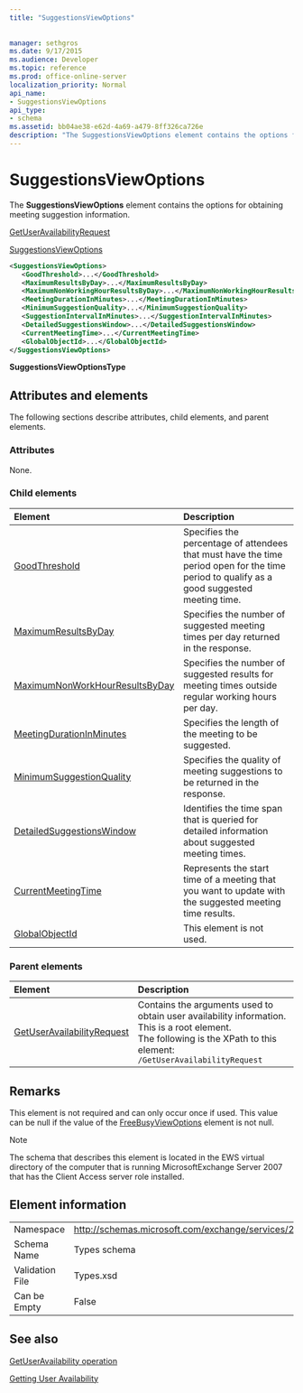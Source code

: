 ```yaml
---
title: "SuggestionsViewOptions"
 
 
manager: sethgros
ms.date: 9/17/2015
ms.audience: Developer
ms.topic: reference
ms.prod: office-online-server
localization_priority: Normal
api_name:
- SuggestionsViewOptions
api_type:
- schema
ms.assetid: bb04ae38-e62d-4a69-a479-8ff326ca726e
description: "The SuggestionsViewOptions element contains the options for obtaining meeting suggestion information."
---
```


# SuggestionsViewOptions

The **SuggestionsViewOptions** element contains the options for obtaining meeting suggestion information. 
  
[GetUserAvailabilityRequest](getuseravailabilityrequest.md)
  
[SuggestionsViewOptions](suggestionsviewoptions.md)
  
```xml
<SuggestionsViewOptions>
   <GoodThreshold>...</GoodThreshold>
   <MaximumResultsByDay>...</MaximumResultsByDay>
   <MaximumNonWorkingHourResultsByDay>...</MaximumNonWorkingHourResultsByDay>
   <MeetingDurationInMinutes>...</MeetingDurationInMinutes>
   <MinimumSuggestionQuality>...</MinimumSuggestionQuality>
   <SuggestionIntervalInMinutes>...</SuggestionIntervalInMinutes>
   <DetailedSuggestionsWindow>...</DetailedSuggestionsWindow>
   <CurrentMeetingTime>...</CurrentMeetingTime>
   <GlobalObjectId>...</GlobalObjectId>
</SuggestionsViewOptions>
```

 **SuggestionsViewOptionsType**
## Attributes and elements

The following sections describe attributes, child elements, and parent elements.
  
### Attributes

None.
  
### Child elements

|**Element**|**Description**|
|:-----|:-----|
|[GoodThreshold](goodthreshold.md) <br/> |Specifies the percentage of attendees that must have the time period open for the time period to qualify as a good suggested meeting time.  <br/> |
|[MaximumResultsByDay](maximumresultsbyday.md) <br/> |Specifies the number of suggested meeting times per day returned in the response.  <br/> |
|[MaximumNonWorkHourResultsByDay](maximumnonworkhourresultsbyday.md) <br/> |Specifies the number of suggested results for meeting times outside regular working hours per day.  <br/> |
|[MeetingDurationInMinutes](meetingdurationinminutes.md) <br/> |Specifies the length of the meeting to be suggested.  <br/> |
|[MinimumSuggestionQuality](minimumsuggestionquality.md) <br/> |Specifies the quality of meeting suggestions to be returned in the response.  <br/> |
|[DetailedSuggestionsWindow](detailedsuggestionswindow.md) <br/> |Identifies the time span that is queried for detailed information about suggested meeting times.  <br/> |
|[CurrentMeetingTime](currentmeetingtime.md) <br/> |Represents the start time of a meeting that you want to update with the suggested meeting time results.  <br/> |
|[GlobalObjectId](globalobjectid.md) <br/> |This element is not used.  <br/> |
   
### Parent elements

|**Element**|**Description**|
|:-----|:-----|
|[GetUserAvailabilityRequest](getuseravailabilityrequest.md) <br/> |Contains the arguments used to obtain user availability information. This is a root element.  <br/> The following is the XPath to this element:  <br/>  `/GetUserAvailabilityRequest` <br/> |
   
## Remarks

This element is not required and can only occur once if used. This value can be null if the value of the [FreeBusyViewOptions](freebusyviewoptions.md) element is not null. 
  
> [!NOTE]
> The schema that describes this element is located in the EWS virtual directory of the computer that is running MicrosoftExchange Server 2007 that has the Client Access server role installed. 
  
## Element information

|||
|:-----|:-----|
|Namespace  <br/> |http://schemas.microsoft.com/exchange/services/2006/types  <br/> |
|Schema Name  <br/> |Types schema  <br/> |
|Validation File  <br/> |Types.xsd  <br/> |
|Can be Empty  <br/> |False  <br/> |
   
## See also



[GetUserAvailability operation](getuseravailability-operation.md)


[Getting User Availability](http://msdn.microsoft.com/library/d4133fcb-9b0f-4e6b-aadf-a389da83516a%28Office.15%29.aspx)

